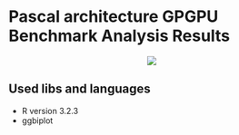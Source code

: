 # Pascal architecture GPGPU Benchmark Analysis Results

<p align="center">
<img src="./img/GTX_1080_-_ GPGPU_Benchmark_analysis.jpeg">
</p>

## Used libs and languages

* R version 3.2.3
* ggbiplot

